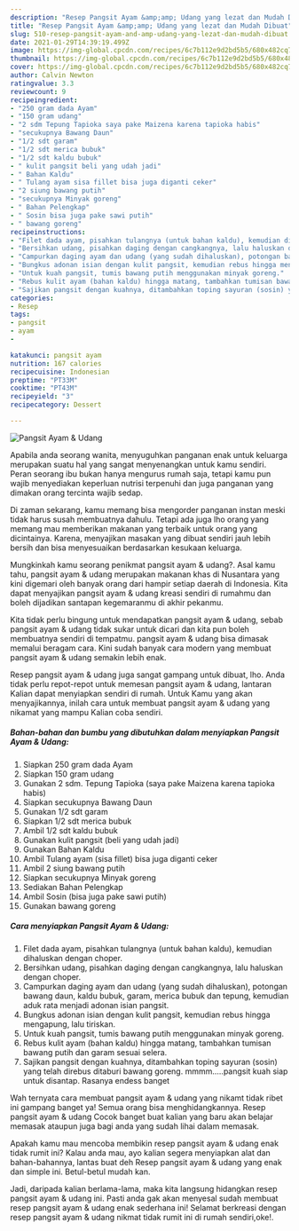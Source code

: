 ```yaml
---
description: "Resep Pangsit Ayam &amp;amp; Udang yang lezat dan Mudah Dibuat"
title: "Resep Pangsit Ayam &amp;amp; Udang yang lezat dan Mudah Dibuat"
slug: 510-resep-pangsit-ayam-and-amp-udang-yang-lezat-dan-mudah-dibuat
date: 2021-01-29T14:39:19.499Z
image: https://img-global.cpcdn.com/recipes/6c7b112e9d2bd5b5/680x482cq70/pangsit-ayam-udang-foto-resep-utama.jpg
thumbnail: https://img-global.cpcdn.com/recipes/6c7b112e9d2bd5b5/680x482cq70/pangsit-ayam-udang-foto-resep-utama.jpg
cover: https://img-global.cpcdn.com/recipes/6c7b112e9d2bd5b5/680x482cq70/pangsit-ayam-udang-foto-resep-utama.jpg
author: Calvin Newton
ratingvalue: 3.3
reviewcount: 9
recipeingredient:
- "250 gram dada Ayam"
- "150 gram udang"
- "2 sdm Tepung Tapioka saya pake Maizena karena tapioka habis"
- "secukupnya Bawang Daun"
- "1/2 sdt garam"
- "1/2 sdt merica bubuk"
- "1/2 sdt kaldu bubuk"
- " kulit pangsit beli yang udah jadi"
- " Bahan Kaldu"
- " Tulang ayam sisa fillet bisa juga diganti ceker"
- "2 siung bawang putih"
- "secukupnya Minyak goreng"
- " Bahan Pelengkap"
- " Sosin bisa juga pake sawi putih"
- " bawang goreng"
recipeinstructions:
- "Filet dada ayam, pisahkan tulangnya (untuk bahan kaldu), kemudian dihaluskan dengan choper."
- "Bersihkan udang, pisahkan daging dengan cangkangnya, lalu haluskan dengan choper."
- "Campurkan daging ayam dan udang (yang sudah dihaluskan), potongan bawang daun, kaldu bubuk, garam, merica bubuk dan tepung, kemudian aduk rata menjadi adonan isian pangsit."
- "Bungkus adonan isian dengan kulit pangsit, kemudian rebus hingga mengapung, lalu tiriskan."
- "Untuk kuah pangsit, tumis bawang putih menggunakan minyak goreng."
- "Rebus kulit ayam (bahan kaldu) hingga matang, tambahkan tumisan bawang putih dan garam sesuai selera."
- "Sajikan pangsit dengan kuahnya, ditambahkan toping sayuran (sosin) yang telah direbus ditaburi bawang goreng. mmmm.....pangsit kuah siap untuk disantap. Rasanya endess banget"
categories:
- Resep
tags:
- pangsit
- ayam
- 

katakunci: pangsit ayam  
nutrition: 167 calories
recipecuisine: Indonesian
preptime: "PT33M"
cooktime: "PT43M"
recipeyield: "3"
recipecategory: Dessert

---
```



![Pangsit Ayam &amp; Udang](https://img-global.cpcdn.com/recipes/6c7b112e9d2bd5b5/680x482cq70/pangsit-ayam-udang-foto-resep-utama.jpg)

Apabila anda seorang wanita, menyuguhkan panganan enak untuk keluarga merupakan suatu hal yang sangat menyenangkan untuk kamu sendiri. Peran seorang ibu bukan hanya mengurus rumah saja, tetapi kamu pun wajib menyediakan keperluan nutrisi terpenuhi dan juga panganan yang dimakan orang tercinta wajib sedap.

Di zaman  sekarang, kamu memang bisa mengorder panganan instan meski tidak harus susah membuatnya dahulu. Tetapi ada juga lho orang yang memang mau memberikan makanan yang terbaik untuk orang yang dicintainya. Karena, menyajikan masakan yang dibuat sendiri jauh lebih bersih dan bisa menyesuaikan berdasarkan kesukaan keluarga. 



Mungkinkah kamu seorang penikmat pangsit ayam &amp; udang?. Asal kamu tahu, pangsit ayam &amp; udang merupakan makanan khas di Nusantara yang kini digemari oleh banyak orang dari hampir setiap daerah di Indonesia. Kita dapat menyajikan pangsit ayam &amp; udang kreasi sendiri di rumahmu dan boleh dijadikan santapan kegemaranmu di akhir pekanmu.

Kita tidak perlu bingung untuk mendapatkan pangsit ayam &amp; udang, sebab pangsit ayam &amp; udang tidak sukar untuk dicari dan kita pun boleh membuatnya sendiri di tempatmu. pangsit ayam &amp; udang bisa dimasak memalui beragam cara. Kini sudah banyak cara modern yang membuat pangsit ayam &amp; udang semakin lebih enak.

Resep pangsit ayam &amp; udang juga sangat gampang untuk dibuat, lho. Anda tidak perlu repot-repot untuk memesan pangsit ayam &amp; udang, lantaran Kalian dapat menyiapkan sendiri di rumah. Untuk Kamu yang akan menyajikannya, inilah cara untuk membuat pangsit ayam &amp; udang yang nikamat yang mampu Kalian coba sendiri.

<!--inarticleads1-->

##### Bahan-bahan dan bumbu yang dibutuhkan dalam menyiapkan Pangsit Ayam &amp; Udang:

1. Siapkan 250 gram dada Ayam
1. Siapkan 150 gram udang
1. Gunakan 2 sdm. Tepung Tapioka (saya pake Maizena karena tapioka habis)
1. Siapkan secukupnya Bawang Daun
1. Gunakan 1/2 sdt garam
1. Siapkan 1/2 sdt merica bubuk
1. Ambil 1/2 sdt kaldu bubuk
1. Gunakan  kulit pangsit (beli yang udah jadi)
1. Gunakan  Bahan Kaldu
1. Ambil  Tulang ayam (sisa fillet) bisa juga diganti ceker
1. Ambil 2 siung bawang putih
1. Siapkan secukupnya Minyak goreng
1. Sediakan  Bahan Pelengkap
1. Ambil  Sosin (bisa juga pake sawi putih)
1. Gunakan  bawang goreng




<!--inarticleads2-->

##### Cara menyiapkan Pangsit Ayam &amp; Udang:

1. Filet dada ayam, pisahkan tulangnya (untuk bahan kaldu), kemudian dihaluskan dengan choper.
1. Bersihkan udang, pisahkan daging dengan cangkangnya, lalu haluskan dengan choper.
1. Campurkan daging ayam dan udang (yang sudah dihaluskan), potongan bawang daun, kaldu bubuk, garam, merica bubuk dan tepung, kemudian aduk rata menjadi adonan isian pangsit.
1. Bungkus adonan isian dengan kulit pangsit, kemudian rebus hingga mengapung, lalu tiriskan.
1. Untuk kuah pangsit, tumis bawang putih menggunakan minyak goreng.
1. Rebus kulit ayam (bahan kaldu) hingga matang, tambahkan tumisan bawang putih dan garam sesuai selera.
1. Sajikan pangsit dengan kuahnya, ditambahkan toping sayuran (sosin) yang telah direbus ditaburi bawang goreng. mmmm.....pangsit kuah siap untuk disantap. Rasanya endess banget




Wah ternyata cara membuat pangsit ayam &amp; udang yang nikamt tidak ribet ini gampang banget ya! Semua orang bisa menghidangkannya. Resep pangsit ayam &amp; udang Cocok banget buat kalian yang baru akan belajar memasak ataupun juga bagi anda yang sudah lihai dalam memasak.

Apakah kamu mau mencoba membikin resep pangsit ayam &amp; udang enak tidak rumit ini? Kalau anda mau, ayo kalian segera menyiapkan alat dan bahan-bahannya, lantas buat deh Resep pangsit ayam &amp; udang yang enak dan simple ini. Betul-betul mudah kan. 

Jadi, daripada kalian berlama-lama, maka kita langsung hidangkan resep pangsit ayam &amp; udang ini. Pasti anda gak akan menyesal sudah membuat resep pangsit ayam &amp; udang enak sederhana ini! Selamat berkreasi dengan resep pangsit ayam &amp; udang nikmat tidak rumit ini di rumah sendiri,oke!.

